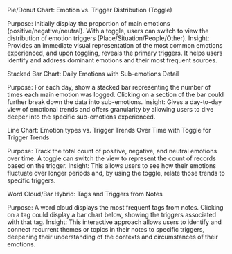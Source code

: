 Pie/Donut Chart: Emotion vs. Trigger Distribution (Toggle)

Purpose: Initially display the proportion of main emotions (positive/negative/neutral). With a toggle, users can switch to view the distribution of emotion triggers (Place/Situation/People/Other).
Insight: Provides an immediate visual representation of the most common emotions experienced, and upon toggling, reveals the primary triggers. It helps users identify and address dominant emotions and their most frequent sources.

Stacked Bar Chart: Daily Emotions with Sub-emotions Detail

Purpose: For each day, show a stacked bar representing the number of times each main emotion was logged. Clicking on a section of the bar could further break down the data into sub-emotions.
Insight: Gives a day-to-day view of emotional trends and offers granularity by allowing users to dive deeper into the specific sub-emotions experienced.

Line Chart: Emotion types vs. Trigger Trends Over Time with Toggle for Trigger Trends

Purpose: Track the total count of positive, negative, and neutral emotions over time. A toggle can switch the view to represent the count of records based on the trigger.
Insight: This allows users to see how their emotions fluctuate over longer periods and, by using the toggle, relate those trends to specific triggers.

Word Cloud/Bar Hybrid: Tags and Triggers from Notes

Purpose: A word cloud displays the most frequent tags from notes. Clicking on a tag could display a bar chart below, showing the triggers associated with that tag.
Insight: This interactive approach allows users to identify and connect recurrent themes or topics in their notes to specific triggers, deepening their understanding of the contexts and circumstances of their emotions.
